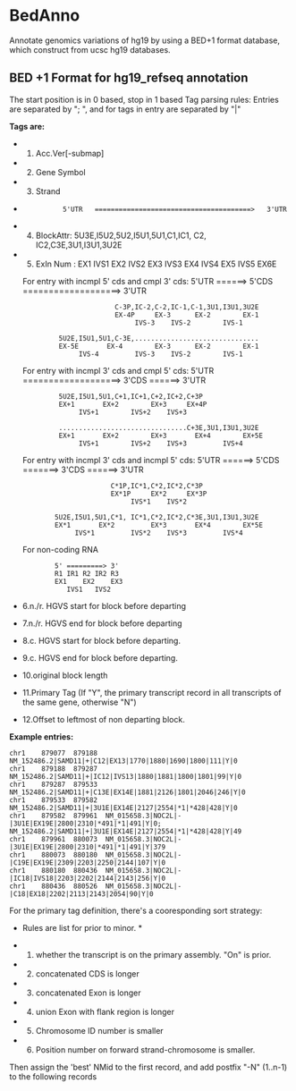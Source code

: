 BedAnno
=======

Annotate genomics variations of hg19 by using a BED+1 format database, which construct from ucsc hg19 databases.

BED +1 Format for hg19_refseq annotation
----------------------------------------
The start position is in 0 based, stop in 1 based
Tag parsing rules: Entries are separated by "; ", and for tags in entry are separated by "|"

**Tags are:**

- 1. Acc.Ver[-submap]
- 2. Gene Symbol
- 3. Strand
-               5'UTR   =======================================>   3'UTR
- 4. BlockAttr: 5U3E,I5U2,5U2,I5U1,5U1,C1,IC1, C2, IC2,C3E,3U1,I3U1,3U2E
- 5. ExIn Num : EX1  IVS1 EX2 IVS2   EX3  IVS3 EX4 IVS4  EX5   IVS5 EX6E

    For entry with incmpl 5' cds and cmpl 3' cds:
               5'UTR ======> 5'CDS   ===================>   3'UTR

                             C-3P,IC-2,C-2,IC-1,C-1,3U1,I3U1,3U2E
                             EX-4P     EX-3      EX-2        EX-1
                                  IVS-3    IVS-2        IVS-1

               5U2E,I5U1,5U1,C-3E,...............................
               EX-5E       EX-4        EX-3      EX-2        EX-1
                    IVS-4         IVS-3    IVS-2        IVS-1

    For entry with incmpl 3' cds and cmpl 5' cds:
               5'UTR   ===================>   3'CDS ======> 3'UTR

               5U2E,I5U1,5U1,C+1,IC+1,C+2,IC+2,C+3P
               EX+1       EX+2        EX+3     EX+4P
                    IVS+1        IVS+2    IVS+3

               ................................C+3E,3U1,I3U1,3U2E
               EX+1       EX+2        EX+3       EX+4        EX+5E
                    IVS+1        IVS+2    IVS+3         IVS+4

    For entry with incmpl 3' cds and incmpl 5' cds:
              5'UTR ======> 5'CDS   =======>  3'CDS ======> 3'UTR
     
                            C*1P,IC*1,C*2,IC*2,C*3P
                            EX*1P     EX*2     EX*3P
                                 IVS*1    IVS*2
     
              5U2E,I5U1,5U1,C*1, IC*1,C*2,IC*2,C*3E,3U1,I3U1,3U2E
              EX*1       EX*2         EX*3       EX*4        EX*5E
                   IVS*1         IVS*2    IVS*3         IVS*4

    For non-coding RNA

              5' =========> 3'
              R1 IR1 R2 IR2 R3
              EX1    EX2    EX3
                 IVS1   IVS2
  
- 6.n./r. HGVS start for block before departing
- 7.n./r. HGVS end for block before departing
- 8.c. HGVS start for block before departing.
- 9.c. HGVS end for block before departing.
- 10.original block length
- 11.Primary Tag (If "Y", the primary transcript record in all transcripts of the same gene, otherwise "N")
- 12.Offset to leftmost of non departing block. 

**Example entries:**

    chr1    879077  879188  NM_152486.2|SAMD11|+|C12|EX13|1770|1880|1690|1800|111|Y|0
    chr1    879188  879287  NM_152486.2|SAMD11|+|IC12|IVS13|1880|1881|1800|1801|99|Y|0
    chr1    879287  879533  NM_152486.2|SAMD11|+|C13E|EX14E|1881|2126|1801|2046|246|Y|0
    chr1    879533  879582  NM_152486.2|SAMD11|+|3U1E|EX14E|2127|2554|*1|*428|428|Y|0
    chr1    879582  879961  NM_015658.3|NOC2L|-|3U1E|EX19E|2800|2310|*491|*1|491|Y|0; NM_152486.2|SAMD11|+|3U1E|EX14E|2127|2554|*1|*428|428|Y|49
    chr1    879961  880073  NM_015658.3|NOC2L|-|3U1E|EX19E|2800|2310|*491|*1|491|Y|379
    chr1    880073  880180  NM_015658.3|NOC2L|-|C19E|EX19E|2309|2203|2250|2144|107|Y|0
    chr1    880180  880436  NM_015658.3|NOC2L|-|IC18|IVS18|2203|2202|2144|2143|256|Y|0
    chr1    880436  880526  NM_015658.3|NOC2L|-|C18|EX18|2202|2113|2143|2054|90|Y|0

For the primary tag definition, there's a cooresponding sort strategy:
* Rules are list for prior to minor. *

- 1. whether the transcript is on the primary assembly. "On" is prior.
- 2. concatenated CDS is longer
- 3. concatenated Exon is longer
- 4. union Exon with flank region is longer
- 5. Chromosome ID number is smaller
- 6. Position number on forward strand-chromosome is smaller.

Then assign the 'best' NMid to the first record, and add postfix "-N" (1..n-1) to the following records



